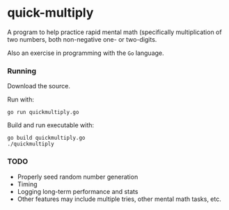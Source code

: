 # quick-multiply
A program to help practice rapid mental math (specifically multiplication of two numbers, both non-negative one- or two-digits.

Also an exercise in programming with the `Go` language.

### Running

Download the source.

Run with:
```
go run quickmultiply.go
```

Build and run executable with:
```
go build quickmultiply.go
./quickmultiply
```

### TODO

- Properly seed random number generation
- Timing
- Logging long-term performance and stats
- Other features may include multiple tries, other mental math tasks, etc.
